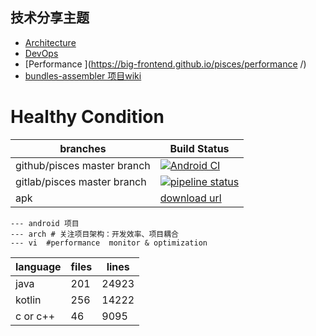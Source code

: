 ## 技术分享主题
- [Architecture](https://big-frontend.github.io/pisces/arch/)
- [DevOps](https://big-frontend.github.io/pisces/devops/)
- [Performance ](https://big-frontend.github.io/pisces/performance /)
- [bundles-assembler 项目wiki](https://github.com/electrolyteJ/bundles-assembler/wiki)

# Healthy Condition

| branches  | Build Status   |
|---| --- |
|  github/pisces master branch |  [![Android CI](https://github.com/big-frontend/pisces/actions/workflows/android.yml/badge.svg)](https://github.com/big-frontend/pisces/actions/workflows/android.yml)  |
|  gitlab/pisces master branch |  [![pipeline status](https://gitlab.com/big-frontend/pisces/badges/master/pipeline.svg)](https://gitlab.com/big-frontend/pisces/-/commits/master) |
|  apk  |  [download url](https://www.pgyer.com/rDcO) |

```
--- android 项目
--- arch # 关注项目架构：开发效率、项目耦合
--- vi  #performance  monitor & optimization
```

|  language  |  files |lines|
|---| --- |---|
|  java|201 |24923|
|  kotlin|256|14222|
|  c or c++|46|9095|








 



